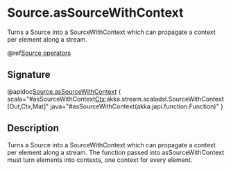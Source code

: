 # Source.asSourceWithContext

Turns a Source into a SourceWithContext which can propagate a context per element along a stream.

@ref[Source operators](../index.md#source-operators)

## Signature

@apidoc[Source.asSourceWithContext](Source) { scala="#asSourceWithContext[Ctx](f:Out=&gt;Ctx):akka.stream.scaladsl.SourceWithContext[Out,Ctx,Mat]" java="#asSourceWithContext(akka.japi.function.Function)" }


## Description

Turns a Source into a SourceWithContext which can propagate a context per element along a stream.
The function passed into asSourceWithContext must turn elements into contexts, one context for every element. 
